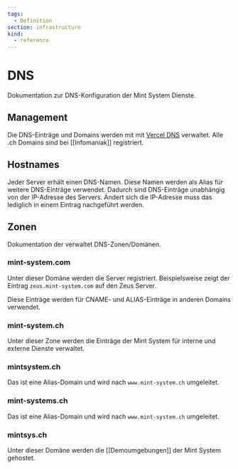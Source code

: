 ```yaml
---
tags:
  - Definition
section: infrastructure
kind:
  - reference
---
```


# DNS

Dokumentation zur DNS-Konfiguration der Mint System Dienste.

## Management

Die DNS-Einträge und Domains werden mit mit [Vercel DNS](https://vercel.com/docs/cli/dns) verwaltet. Alle .ch Domains sind bei [[Infomaniak]] registriert.

## Hostnames

Jeder Server erhält einen DNS-Namen. Diese Namen werden als Alias für weitere DNS-Einträge verwendet. Dadurch sind DNS-Einträge unabhängig von der IP-Adresse des Servers. Ändert sich die IP-Adresse muss das lediglich in einem Eintrag nachgeführt werden.

## Zonen

Dokumentation der verwaltet DNS-Zonen/Domänen.

### mint-system.com

Unter dieser Domäne werden die Server registriert. Beispielsweise zeigt der Eintrag `zeus.mint-system.com` auf den Zeus Server.

Diese Einträge werden für CNAME- und ALIAS-Einträge in anderen Domains verwendet.

### mint-system.ch

Unter dieser Zone werden die Einträge der Mint System für interne und externe Dienste verwaltet.

### mintsystem.ch

Das ist eine Alias-Domain und wird nach `www.mint-system.ch` umgeleitet.

### mint-systems.ch

Das ist eine Alias-Domain und wird nach `www.mint-system.ch` umgeleitet.

### mintsys.ch

Unter dieser Domäne werden die [[Demoumgebungen]] der Mint System gehostet.
